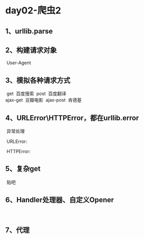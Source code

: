# day02-爬虫2

## 1、urllib.parse

## 2、构建请求对象

​	User-Agent 

## 3、模拟各种请求方式

​	get
​		百度搜索
​	post
​		百度翻译
​		
​	ajax-get
​		豆瓣电影
​	ajax-post
​		肯德基

## 4、URLError\HTTPError，都在urllib.error

​	异常处理

​	URLError:

​	HTTPError:

## 5、复杂get

​	贴吧

## 6、Handler处理器、自定义Opener

​	

## 7、代理

​	